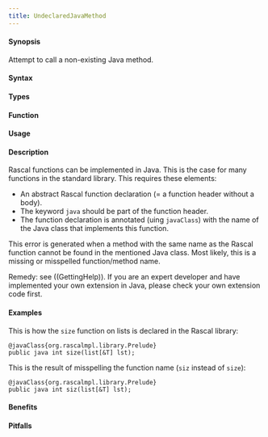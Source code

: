 ```yaml
---
title: UndeclaredJavaMethod
---
```


#### Synopsis

Attempt to call a non-existing Java method.

#### Syntax

#### Types

#### Function
       
#### Usage

#### Description

Rascal functions can be implemented in Java. This is the case for many functions in the standard library.
This requires these elements:

*  An abstract Rascal function declaration (= a function header without a body).
*  The keyword `java` should be part of the function header.
*  The function declaration is annotated (uing `javaClass`) with the name of the Java class that implements this function.


This error is generated when a method with the same name as the Rascal function
cannot be found in the mentioned Java class. Most likely, this is a missing or misspelled function/method name.

Remedy: see ((GettingHelp)).  If you are an expert developer and have implemented your own extension in Java, please check your own extension code first.

#### Examples

This is how the `size` function on lists is declared in the Rascal library:
```rascal-shell
@javaClass{org.rascalmpl.library.Prelude}
public java int size(list[&T] lst);
```
This is the result of misspelling the function name (`siz` instead of `size`):
```rascal-shell,error
@javaClass{org.rascalmpl.library.Prelude}
public java int siz(list[&T] lst);
```
#### Benefits

#### Pitfalls

